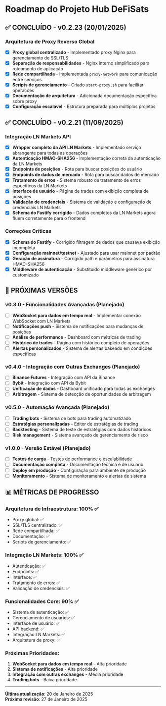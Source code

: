 # Roadmap do Projeto Hub DeFiSats

## ✅ CONCLUÍDO - v0.2.23 (20/01/2025)

### Arquitetura de Proxy Reverso Global
- [x] **Proxy global centralizado** - Implementado proxy Nginx para gerenciamento de SSL/TLS
- [x] **Separação de responsabilidades** - Nginx interno simplificado para roteamento de aplicação
- [x] **Rede compartilhada** - Implementada `proxy-network` para comunicação entre serviços
- [x] **Scripts de gerenciamento** - Criado `start-proxy.sh` para facilitar operações
- [x] **Documentação de arquitetura** - Adicionada documentação específica sobre proxy
- [x] **Configuração escalável** - Estrutura preparada para múltiplos projetos

## ✅ CONCLUÍDO - v0.2.21 (11/09/2025)

### Integração LN Markets API
- [x] **Wrapper completo da API LN Markets** - Implementado serviço abrangente para todas as operações
- [x] **Autenticação HMAC-SHA256** - Implementação correta da autenticação da LN Markets
- [x] **Endpoints de posições** - Rota para buscar posições do usuário
- [x] **Endpoints de dados de mercado** - Rota para buscar dados de mercado
- [x] **Tratamento de erros** - Sistema robusto de tratamento de erros específicos da LN Markets
- [x] **Interface de usuário** - Página de trades com exibição completa de posições
- [x] **Validação de credenciais** - Sistema de validação e configuração de credenciais LN Markets
- [x] **Schema do Fastify corrigido** - Dados completos da LN Markets agora fluem corretamente para o frontend

### Correções Críticas
- [x] **Schema do Fastify** - Corrigido filtragem de dados que causava exibição incompleta
- [x] **Configuração mainnet/testnet** - Ajustado para usar mainnet por padrão
- [x] **Geração de assinatura** - Corrigido path e parâmetros para assinatura HMAC-SHA256
- [x] **Middleware de autenticação** - Substituído middleware genérico por customizado

## 🚀 PRÓXIMAS VERSÕES

### v0.3.0 - Funcionalidades Avançadas (Planejado)
- [ ] **WebSocket para dados em tempo real** - Implementar conexão WebSocket com LN Markets
- [ ] **Notificações push** - Sistema de notificações para mudanças de posições
- [ ] **Análise de performance** - Dashboard com métricas de trading
- [ ] **Histórico de trades** - Página com histórico completo de operações
- [ ] **Alertas personalizados** - Sistema de alertas baseado em condições específicas

### v0.4.0 - Integração com Outras Exchanges (Planejado)
- [ ] **Binance Futures** - Integração com API da Binance
- [ ] **Bybit** - Integração com API da Bybit
- [ ] **Unificação de dados** - Dashboard unificado para todas as exchanges
- [ ] **Arbitragem** - Sistema de detecção de oportunidades de arbitragem

### v0.5.0 - Automação Avançada (Planejado)
- [ ] **Trading bots** - Sistema de bots para trading automatizado
- [ ] **Estratégias personalizadas** - Editor de estratégias de trading
- [ ] **Backtesting** - Sistema de teste de estratégias com dados históricos
- [ ] **Risk management** - Sistema avançado de gerenciamento de risco

### v1.0.0 - Versão Estável (Planejado)
- [ ] **Testes de carga** - Testes de performance e escalabilidade
- [ ] **Documentação completa** - Documentação técnica e de usuário
- [ ] **Deploy em produção** - Configuração para ambiente de produção
- [ ] **Monitoramento** - Sistema de monitoramento e alertas de sistema

## 📊 MÉTRICAS DE PROGRESSO

### Arquitetura de Infraestrutura: 100% ✅
- Proxy global: ✅
- SSL/TLS centralizado: ✅
- Rede compartilhada: ✅
- Documentação: ✅
- Scripts de gerenciamento: ✅

### Integração LN Markets: 100% ✅
- Autenticação: ✅
- Endpoints: ✅
- Interface: ✅
- Tratamento de erros: ✅
- Validação de credenciais: ✅

### Funcionalidades Core: 90% ✅
- Sistema de autenticação: ✅
- Gerenciamento de usuários: ✅
- Interface de usuário: ✅
- API backend: ✅
- Integração LN Markets: ✅
- Arquitetura de proxy: ✅

### Próximas Prioridades:
1. **WebSocket para dados em tempo real** - Alta prioridade
2. **Sistema de notificações** - Alta prioridade
3. **Integração com outras exchanges** - Média prioridade
4. **Trading bots** - Baixa prioridade

---

**Última atualização**: 20 de Janeiro de 2025  
**Próxima revisão**: 27 de Janeiro de 2025
